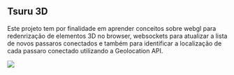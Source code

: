 ## Tsuru 3D
Este projeto tem por finalidade em aprender conceitos sobre webgl para redenrização de elementos 3D no browser, websockets para atualizar a lista de novos passaros conectados e também para identificar a localização de cada passaro conectado utilizando a Geolocation API.

<img src="https://github.com/joseguilherme96/frontend/public/image.png" style="display:inline;">